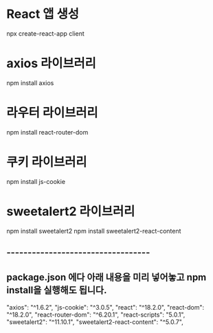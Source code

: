 # React 앱 생성
npx create-react-app client

# axios 라이브러리
npm install axios

# 라우터 라이브러리
npm install react-router-dom

# 쿠키 라이브러리
npm install js-cookie

# sweetalert2 라이브러리
 npm install sweetalert2
 npm install sweetalert2-react-content

 ## ----------------------------------
 ## package.json 에다 아래 내용을 미리 넣어놓고 npm install을 실행해도 됩니다. 
"axios": "^1.6.2",
"js-cookie": "^3.0.5",
"react": "^18.2.0",
"react-dom": "^18.2.0",
"react-router-dom": "^6.20.1",
"react-scripts": "5.0.1",
"sweetalert2": "^11.10.1",
"sweetalert2-react-content": "^5.0.7",